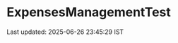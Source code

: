 # ExpensesManagementTest


















































Last updated: 2025-06-26 23:45:29 IST
